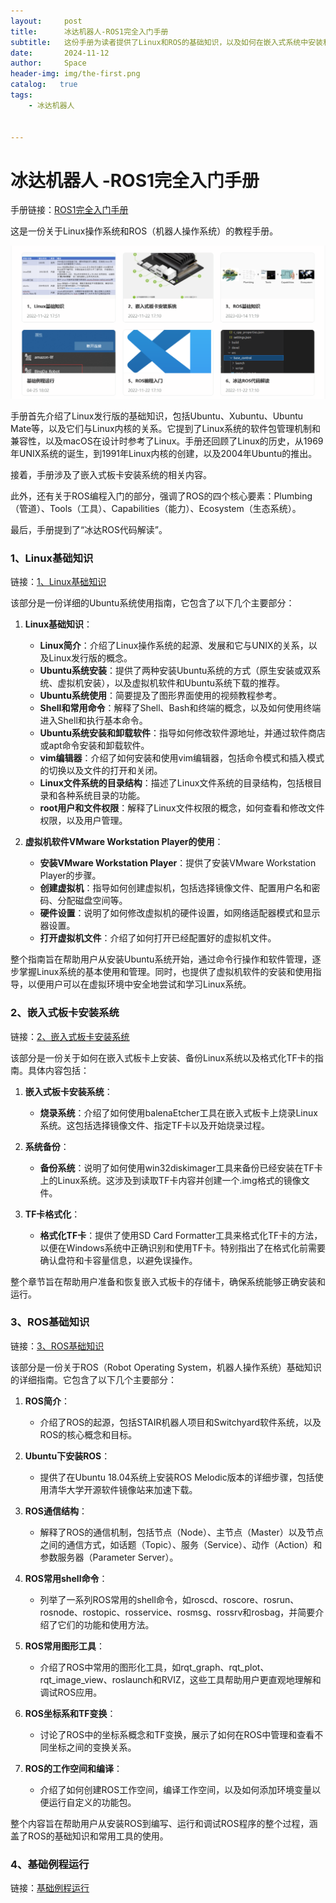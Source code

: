 ```yaml
---
layout:     post
title:      冰达机器人-ROS1完全入门手册
subtitle:   这份手册为读者提供了Linux和ROS的基础知识，以及如何在嵌入式系统中安装和使用ROS的指导。
date:       2024-11-12
author:     Space
header-img: img/the-first.png
catalog:   true
tags:
    - 冰达机器人


---
```




# 冰达机器人 -ROS1完全入门手册

手册链接：[ROS1完全入门手册](https://bingda.yuque.com/staff-hckvzc/wnfbu3)

这是一份关于Linux操作系统和ROS（机器人操作系统）的教程手册。

![image-20241112121114740](https://raw.githubusercontent.com/dhw2536/Picture/main/202411121212243.png)

手册首先介绍了Linux发行版的基础知识，包括Ubuntu、Xubuntu、Ubuntu Mate等，以及它们与Linux内核的关系。它提到了Linux系统的软件包管理机制和兼容性，以及macOS在设计时参考了Linux。手册还回顾了Linux的历史，从1969年UNIX系统的诞生，到1991年Linux内核的创建，以及2004年Ubuntu的推出。

接着，手册涉及了嵌入式板卡安装系统的相关内容。

此外，还有关于ROS编程入门的部分，强调了ROS的四个核心要素：Plumbing（管道）、Tools（工具）、Capabilities（能力）、Ecosystem（生态系统）。

最后，手册提到了“冰达ROS代码解读”。

### **1、Linux基础知识**

链接：[1、Linux基础知识](https://bingda.yuque.com/staff-hckvzc/wnfbu3/iaovxs6goofwmkd4)

该部分是一份详细的Ubuntu系统使用指南，它包含了以下几个主要部分：

1. **Linux基础知识**：
   - **Linux简介**：介绍了Linux操作系统的起源、发展和它与UNIX的关系，以及Linux发行版的概念。
   - **Ubuntu系统安装**：提供了两种安装Ubuntu系统的方式（原生安装或双系统、虚拟机安装），以及虚拟机软件和Ubuntu系统下载的推荐。
   - **Ubuntu系统使用**：简要提及了图形界面使用的视频教程参考。
   - **Shell和常用命令**：解释了Shell、Bash和终端的概念，以及如何使用终端进入Shell和执行基本命令。
   - **Ubuntu系统安装和卸载软件**：指导如何修改软件源地址，并通过软件商店或apt命令安装和卸载软件。
   - **vim编辑器**：介绍了如何安装和使用vim编辑器，包括命令模式和插入模式的切换以及文件的打开和关闭。
   - **Linux文件系统的目录结构**：描述了Linux文件系统的目录结构，包括根目录和各种系统目录的功能。
   - **root用户和文件权限**：解释了Linux文件权限的概念，如何查看和修改文件权限，以及用户管理。

2. **虚拟机软件VMware Workstation Player的使用**：
   - **安装VMware Workstation Player**：提供了安装VMware Workstation Player的步骤。
   - **创建虚拟机**：指导如何创建虚拟机，包括选择镜像文件、配置用户名和密码、分配磁盘空间等。
   - **硬件设置**：说明了如何修改虚拟机的硬件设置，如网络适配器模式和显示器设置。
   - **打开虚拟机文件**：介绍了如何打开已经配置好的虚拟机文件。

整个指南旨在帮助用户从安装Ubuntu系统开始，通过命令行操作和软件管理，逐步掌握Linux系统的基本使用和管理。同时，也提供了虚拟机软件的安装和使用指导，以便用户可以在虚拟环境中安全地尝试和学习Linux系统。



### **2、嵌入式板卡安装系统**

链接：[2、嵌入式板卡安装系统](https://bingda.yuque.com/staff-hckvzc/wnfbu3/yuv1607gac91b8mq)

该部分是一份关于如何在嵌入式板卡上安装、备份Linux系统以及格式化TF卡的指南。具体内容包括：

1. **嵌入式板卡安装系统**：
   - **烧录系统**：介绍了如何使用balenaEtcher工具在嵌入式板卡上烧录Linux系统。这包括选择镜像文件、指定TF卡以及开始烧录过程。

2. **系统备份**：
   - **备份系统**：说明了如何使用win32diskimager工具来备份已经安装在TF卡上的Linux系统。这涉及到读取TF卡内容并创建一个.img格式的镜像文件。

3. **TF卡格式化**：
   - **格式化TF卡**：提供了使用SD Card Formatter工具来格式化TF卡的方法，以便在Windows系统中正确识别和使用TF卡。特别指出了在格式化前需要确认盘符和卡容量信息，以避免误操作。

整个章节旨在帮助用户准备和恢复嵌入式板卡的存储卡，确保系统能够正确安装和运行。



### **3、ROS基础知识**

链接：[3、ROS基础知识](https://bingda.yuque.com/staff-hckvzc/wnfbu3/nvn2a2zdybn18q6g)

该部分是一份关于ROS（Robot Operating System，机器人操作系统）基础知识的详细指南。它包含了以下几个主要部分：

1. **ROS简介**：
   - 介绍了ROS的起源，包括STAIR机器人项目和Switchyard软件系统，以及ROS的核心概念和目标。

2. **Ubuntu下安装ROS**：
   - 提供了在Ubuntu 18.04系统上安装ROS Melodic版本的详细步骤，包括使用清华大学开源软件镜像站来加速下载。

3. **ROS通信结构**：
   - 解释了ROS的通信机制，包括节点（Node）、主节点（Master）以及节点之间的通信方式，如话题（Topic）、服务（Service）、动作（Action）和参数服务器（Parameter Server）。

4. **ROS常用shell命令**：
   - 列举了一系列ROS常用的shell命令，如roscd、roscore、rosrun、rosnode、rostopic、rosservice、rosmsg、rossrv和rosbag，并简要介绍了它们的功能和使用方法。

5. **ROS常用图形工具**：
   - 介绍了ROS中常用的图形化工具，如rqt_graph、rqt_plot、rqt_image_view、roslaunch和RVIZ，这些工具帮助用户更直观地理解和调试ROS应用。

6. **ROS坐标系和TF变换**：
   - 讨论了ROS中的坐标系概念和TF变换，展示了如何在ROS中管理和查看不同坐标之间的变换关系。

7. **ROS的工作空间和编译**：
   - 介绍了如何创建ROS工作空间，编译工作空间，以及如何添加环境变量以便运行自定义的功能包。

整个内容旨在帮助用户从安装ROS到编写、运行和调试ROS程序的整个过程，涵盖了ROS的基础知识和常用工具的使用。



### **4、基础例程运行**

链接：[基础例程运行](https://bingda.yuque.com/staff-hckvzc/wnfbu3/ps3zqgdlxvzdg33q)

